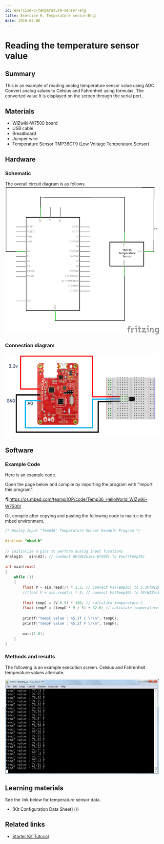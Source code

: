 ```yaml
---
id: exercise-6-temperature-sensor-eng
title: Exercise 6. Temperature sensor(Eng)
date: 2020-04-08
---
```


# Reading the temperature sensor value

## Summary

This is an example of reading analog temperature sensor value using ADC. Convert analog values ​​to Celsius and Fahrenheit using formulas. The converted value
It is displayed on the screen through the serial port..

## Materials

  - WIZwiki-W7500 board
  - USB cable
  - Breadboard
  - Jumper wire
  - Temperature Sensor TMP36GT9 (Low Voltage Temperature Sensor)

## Hardware

### Schematic

The overall circuit diagram is as follows.
![](/img/products/wizwiki_mbed_kit/kit_kr/temp_sensor_schem.png)

### Connection diagram

![](/img/products/wizwiki_mbed_kit/kit_kr/exam_temp_sensor.png)

## Software

### Example Code

Here is an example code.


Open the page below and compile by importing the program with "Import this program".

🌎https://os.mbed.com/teams/IOP/code/Temp36_HelloWorld_WIZwiki-W7500/

Or, compile after copying and pasting the following code to main.c in the mbed environment.

``` c
/* Analog Input "Temp36" Temperature Sensor Example Program */
 
#include "mbed.h"
 
// Initialize a pins to perform analog input fucntions
AnalogIn   ain(A2); // connect A0(WIZwiki-W7500) to Vout(Temp36)
 
int main(void)
{
    while (1)
    {
        float V = ain.read(/) * 3.3; // connect Vs(Temp36) to 3.3V(WIZwiki-W7500) 
        //float V = ain.read(/) * 5; // connect Vs(Temp36) to 5V(WIZwiki-W7500)
        
        float tempC = (V-0.5) * 100; // calculate temperature C
        float tempF = (tempC * 9 / 5) + 32.0; // calculate temperature F
        
        printf("tempC value : %5.2f C \r\n", tempC);
        printf("tempF value : %5.2f F \r\n", tempF);
        
        wait(1.0);
    }
}
```

### Methods and results


The following is an example execution screen. Celsius and Fahrenheit temperature values alternate.

![](/img/products/wizwiki_mbed_kit/kit_kr/temp_sensor_result.jpg)

## Learning materials

See the link below for temperature sensor data.


 * [Kit Configuration Data Sheet] (/) 


## Related links

  * [Starter Kit Tutorial](./Tutorial-Eng.md)
